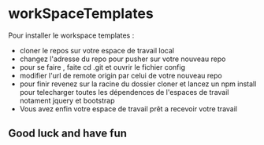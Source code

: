 # workSpaceTemplates

Pour installer le workspace templates :

* cloner le repos sur votre espace de travail local
* changez l'adresse du repo pour pusher sur votre nouveau repo
* pour se faire , faite cd .git et ouvrir le fichier config
* modifier l'url de remote origin par celui de votre nouveau repo
* pour finir revenez sur la racine du dossier cloner et lancez un npm install
 pour telecharger toutes les dépendences de l'espaces de travail
 notament jquery et bootstrap
* Vous avez enfin votre espace de travail prêt a recevoir votre travail


## Good luck and have fun
